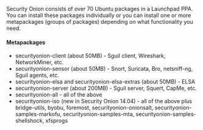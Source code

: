 Security Onion consists of over 70 Ubuntu packages in a Launchpad PPA.  You can install these packages individually or you can install one or more metapackages (groups of packages) depending on what functionality you need.

#### Metapackages ####
  * securityonion-client (about 50MB) - Sguil client, Wireshark, NetworkMiner, etc.
  * securityonion-sensor (about 50MB) - Snort, Suricata, Bro, netsniff-ng, Sguil agents, etc.
  * securityonion-elsa and securityonion-elsa-extras (about 50MB) - ELSA
  * securityonion-server (about 200MB) - Sguil server, Squert, CapMe, etc.
  * securityonion-all - all of the above
  * securityonion-iso (new in Security Onion 14.04) - all of the above plus bridge-utils, byobu, foremost, securityonion-onionsalt, securityonion-samples-markofu, securityonion-samples-mta, securityonion-samples-shellshock, xfsprogs